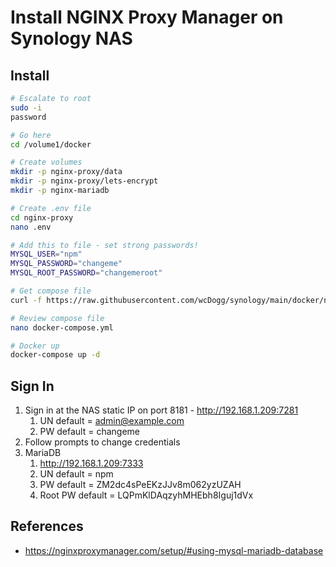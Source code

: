 # Install NGINX Proxy Manager on Synology NAS


## Install

```bash
# Escalate to root
sudo -i
password

# Go here
cd /volume1/docker

# Create volumes
mkdir -p nginx-proxy/data
mkdir -p nginx-proxy/lets-encrypt
mkdir -p nginx-mariadb

# Create .env file
cd nginx-proxy
nano .env

# Add this to file - set strong passwords!
MYSQL_USER="npm"
MYSQL_PASSWORD="changeme"
MYSQL_ROOT_PASSWORD="changemeroot"

# Get compose file
curl -f https://raw.githubusercontent.com/wcDogg/synology/main/docker/nginx-proxy/docker-compose.yml -o docker-compose.yml

# Review compose file
nano docker-compose.yml

# Docker up
docker-compose up -d
```

## Sign In

1. Sign in at the NAS static IP on port 8181 - http://192.168.1.209:7281 
   1. UN default = admin@example.com
   2. PW default = changeme
2. Follow prompts to change credentials
3. MariaDB
   1. http://192.168.1.209:7333
   2. UN default = npm
   3. PW default = ZM2dc4sPeEKzJJv8m062yzUZAH
   4. Root PW default = LQPmKlDAqzyhMHEbh8Iguj1dVx


## References

* https://nginxproxymanager.com/setup/#using-mysql-mariadb-database

